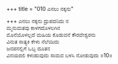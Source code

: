 +++
title = "010 ಎನಲು ನಕ್ಕನು"

+++
ಎನಲು ನಕ್ಕನು ದ್ರುಪದನಿದು ನ  
ಮ್ಮನುಮತವು ಕಾಳಗದೊಳಲಗಿನ   
ಮೊನೆಯೊಳಲ್ಲದೆ ಮಹಿಯ ಕೊಡುವನೆ  ಕೌರವೇಶ್ವರನು    
ವಿನುತ ಸಾತ್ಯಕಿ ಕೇಳು ನೆಲೆಯಿದು   
ಜನಪನಲ್ಲಿಗೆ ಒಬ್ಬ ದೂತನ  
ವಿನಯದಲಿ ಕಳುಹುವುದು ಸಾಮವ ಬಳಸಿ ನೋಡುವುದು   ॥10॥